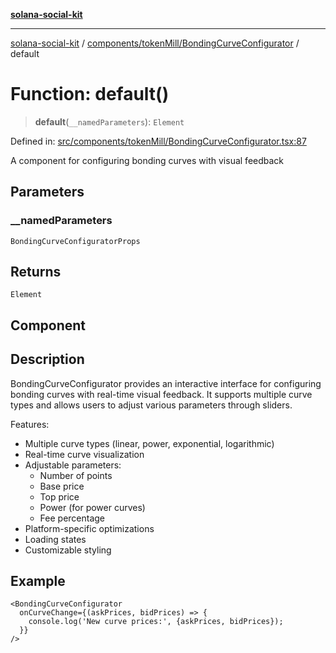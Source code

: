 [**solana-social-kit**](../../../../README.md)

***

[solana-social-kit](../../../../README.md) / [components/tokenMill/BondingCurveConfigurator](../README.md) / default

# Function: default()

> **default**(`__namedParameters`): `Element`

Defined in: [src/components/tokenMill/BondingCurveConfigurator.tsx:87](https://github.com/SendArcade/solana-social-starter/blob/98f94bb63d3814df24512365f6ae706d273e698f/src/components/tokenMill/BondingCurveConfigurator.tsx#L87)

A component for configuring bonding curves with visual feedback

## Parameters

### \_\_namedParameters

`BondingCurveConfiguratorProps`

## Returns

`Element`

## Component

## Description

BondingCurveConfigurator provides an interactive interface for configuring
bonding curves with real-time visual feedback. It supports multiple curve types
and allows users to adjust various parameters through sliders.

Features:
- Multiple curve types (linear, power, exponential, logarithmic)
- Real-time curve visualization
- Adjustable parameters:
  - Number of points
  - Base price
  - Top price
  - Power (for power curves)
  - Fee percentage
- Platform-specific optimizations
- Loading states
- Customizable styling

## Example

```tsx
<BondingCurveConfigurator
  onCurveChange={(askPrices, bidPrices) => {
    console.log('New curve prices:', {askPrices, bidPrices});
  }}
/>
```
